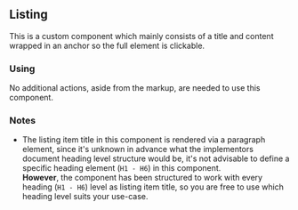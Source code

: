 ## Listing

This is a custom component which mainly consists of a title and content wrapped in an anchor
so the full element is clickable.

### Using

No additional actions, aside from the markup, are needed to use this component.

### Notes

* The listing item title in this component is rendered via a paragraph element, since it's unknown in advance what the implementors document heading level structure would be, it's not advisable to define a specific heading element (`H1 - H6`) in this component.<br>
**However**, the component has been structured to work with every heading (`H1 - H6`) level as listing item title, so you are free to use which heading level suits your use-case.
